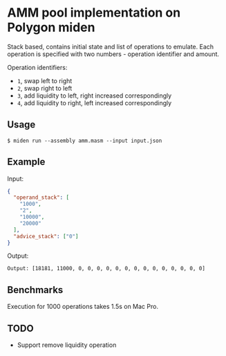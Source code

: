 # AMM pool implementation on Polygon miden

Stack based, contains initial state and list of operations to emulate.
Each operation is specified with two numbers - operation identifier and amount.

Operation identifiers:

- `1`, swap left to right
- `2`, swap right to left
- `3`, add liquidity to left, right increased correspondingly
- `4`, add liquidity to right, left increased correspondingly

## Usage

`$ miden run --assembly amm.masm --input input.json`

## Example

Input:

```json
{
  "operand_stack": [
    "1000",
    "2",
    "10000",
    "20000"
  ],
  "advice_stack": ["0"]
}
```

Output:

```
Output: [18181, 11000, 0, 0, 0, 0, 0, 0, 0, 0, 0, 0, 0, 0, 0, 0]
```

## Benchmarks

Execution for 1000 operations takes 1.5s on Mac Pro.

## TODO

- Support remove liquidity operation
